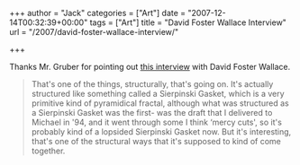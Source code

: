 +++
author = "Jack"
categories = ["Art"]
date = "2007-12-14T00:32:39+00:00"
tags = ["Art"]
title = "David Foster Wallace Interview"
url = "/2007/david-foster-wallace-interview/"

+++

Thanks Mr. Gruber for pointing out [this interview][1] with David Foster Wallace.

> That's one of the things, structurally, that's going on. It's actually structured like something called a Sierpinski Gasket, which is a very primitive kind of pyramidical fractal, although what was structured as a Sierpinski Gasket was the first- was the draft that I delivered to Michael in '94, and it went through some I think &#8216;mercy cuts', so it's probably kind of a lopsided Sierpinski Gasket now. But it's interesting, that's one of the structural ways that it's supposed to kind of come together.

 [1]: http://web.archive.org/web/20040606041906/www.andbutso.com/~mark/bookworm96/